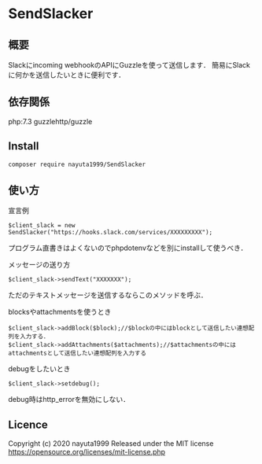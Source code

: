 SendSlacker
====

## 概要
Slackにincoming webhookのAPIにGuzzleを使って送信します．
簡易にSlackに何かを送信したいときに便利です．

## 依存関係
php:7.3
guzzlehttp/guzzle
## Install
```
composer require nayuta1999/SendSlacker
```

## 使い方

宣言例
```
$client_slack = new SendSlacker("https://hooks.slack.com/services/XXXXXXXXX");
```
プログラム直書きはよくないのでphpdotenvなどを別にinstallして使うべき．

メッセージの送り方
```
$client_slack->sendText("XXXXXXX");
```
ただのテキストメッセージを送信するならこのメソッドを呼ぶ．

blocksやattachmentsを使うとき
```
$client_slack->addBlock($block);//$blockの中にはblockとして送信したい連想配列を入力する．
$client_slack->addAttachments($attachments);//$attachmentsの中にはattachmentsとして送信したい連想配列を入力する
```

debugをしたいとき
```
$client_slack->setdebug();
```

debug時はhttp_errorを無効にしない．


## Licence

Copyright (c) 2020 nayuta1999
Released under the MIT license
https://opensource.org/licenses/mit-license.php